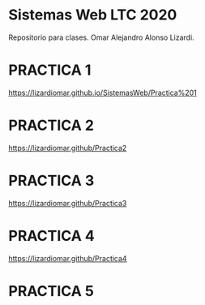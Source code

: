 # Sistemas Web LTC 2020
Repositorio para clases. 
Omar Alejandro Alonso Lizardi.
# PRACTICA 1
https://lizardiomar.github.io/SistemasWeb/Practica%201
# PRACTICA 2
https://lizardiomar.github/Practica2
# PRACTICA 3
https://lizardiomar.github/Practica3
# PRACTICA 4
https://lizardiomar.github/Practica4
# PRACTICA 5
